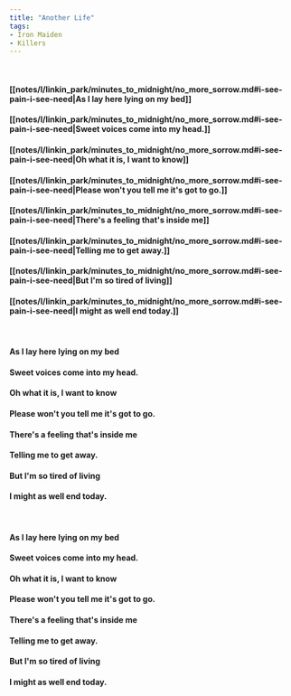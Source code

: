 ```yaml
---
title: "Another Life"
tags:
- Iron Maiden
- Killers
---
```

&nbsp;
#### [[notes/l/linkin_park/minutes_to_midnight/no_more_sorrow.md#i-see-pain-i-see-need|As I lay here lying on my bed]]
#### [[notes/l/linkin_park/minutes_to_midnight/no_more_sorrow.md#i-see-pain-i-see-need|Sweet voices come into my head.]]
#### [[notes/l/linkin_park/minutes_to_midnight/no_more_sorrow.md#i-see-pain-i-see-need|Oh what it is, I want to know]]
#### [[notes/l/linkin_park/minutes_to_midnight/no_more_sorrow.md#i-see-pain-i-see-need|Please won't you tell me it's got to go.]]
#### [[notes/l/linkin_park/minutes_to_midnight/no_more_sorrow.md#i-see-pain-i-see-need|There's a feeling that's inside me]]
#### [[notes/l/linkin_park/minutes_to_midnight/no_more_sorrow.md#i-see-pain-i-see-need|Telling me to get away.]]
#### [[notes/l/linkin_park/minutes_to_midnight/no_more_sorrow.md#i-see-pain-i-see-need|But I'm so tired of living]]
#### [[notes/l/linkin_park/minutes_to_midnight/no_more_sorrow.md#i-see-pain-i-see-need|I might as well end today.]]
&nbsp;
#### As I lay here lying on my bed
#### Sweet voices come into my head.
#### Oh what it is, I want to know
#### Please won't you tell me it's got to go.
#### There's a feeling that's inside me
#### Telling me to get away.
#### But I'm so tired of living
#### I might as well end today.
&nbsp;
#### As I lay here lying on my bed
#### Sweet voices come into my head.
#### Oh what it is, I want to know
#### Please won't you tell me it's got to go.
#### There's a feeling that's inside me
#### Telling me to get away.
#### But I'm so tired of living
#### I might as well end today.
